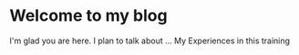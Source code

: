 # Welcome to my blog

I'm glad you are here. I plan to talk about ...
My Experiences in this training
